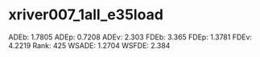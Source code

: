 # xriver007_1all_e35load

ADEb: 1.7805
ADEp: 0.7208
ADEv: 2.303
FDEb: 3.365
FDEp: 1.3781
FDEv: 4.2219
Rank: 425
WSADE: 1.2704
WSFDE: 2.384